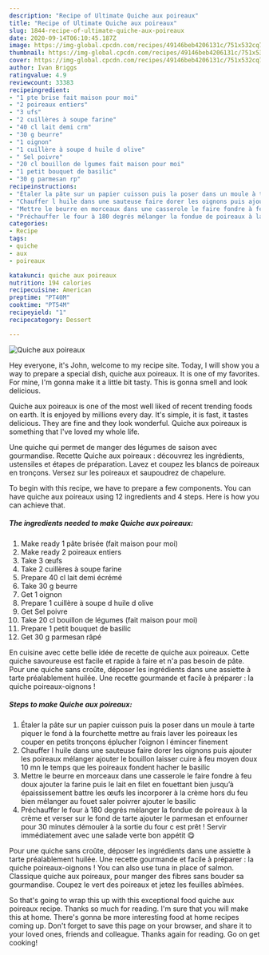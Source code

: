 ```yaml
---
description: "Recipe of Ultimate Quiche aux poireaux"
title: "Recipe of Ultimate Quiche aux poireaux"
slug: 1844-recipe-of-ultimate-quiche-aux-poireaux
date: 2020-09-14T06:10:45.187Z
image: https://img-global.cpcdn.com/recipes/49146beb4206131c/751x532cq70/quiche-aux-poireaux-photo-principale-de-la-recette.jpg
thumbnail: https://img-global.cpcdn.com/recipes/49146beb4206131c/751x532cq70/quiche-aux-poireaux-photo-principale-de-la-recette.jpg
cover: https://img-global.cpcdn.com/recipes/49146beb4206131c/751x532cq70/quiche-aux-poireaux-photo-principale-de-la-recette.jpg
author: Ivan Briggs
ratingvalue: 4.9
reviewcount: 33383
recipeingredient:
- "1 pte brise fait maison pour moi"
- "2 poireaux entiers"
- "3 ufs"
- "2 cuillères à soupe farine"
- "40 cl lait demi crm"
- "30 g beurre"
- "1 oignon"
- "1 cuillère à soupe d huile d olive"
- " Sel poivre"
- "20 cl bouillon de lgumes fait maison pour moi"
- "1 petit bouquet de basilic"
- "30 g parmesan rp"
recipeinstructions:
- "Étaler la pâte sur un papier cuisson puis la poser dans un moule à tarte piquer le fond à la fourchette mettre au frais laver les poireaux les couper en petits tronçons éplucher l’oignon l émincer finement"
- "Chauffer l huile dans une sauteuse faire dorer les oignons puis ajouter les poireaux mélanger ajouter le bouillon laisser cuire à feu moyen doux 10 mn le temps que les poireaux fondent hacher le basilic"
- "Mettre le beurre en morceaux dans une casserole le faire fondre à feu doux ajouter la farine puis le lait en filet en fouettant bien jusqu’à épaississement battre les œufs les incorporer à la crème hors du feu bien mélanger au fouet saler poivrer ajouter le basilic"
- "Préchauffer le four à 180 degrés mélanger la fondue de poireaux à la crème et verser sur le fond de tarte ajouter le parmesan et enfourner pour 30 minutes démouler à la sortie du four c est prêt ! Servir immédiatement avec une salade verte bon appétit 😋"
categories:
- Recipe
tags:
- quiche
- aux
- poireaux

katakunci: quiche aux poireaux 
nutrition: 194 calories
recipecuisine: American
preptime: "PT40M"
cooktime: "PT54M"
recipeyield: "1"
recipecategory: Dessert

---
```



![Quiche aux poireaux](https://img-global.cpcdn.com/recipes/49146beb4206131c/751x532cq70/quiche-aux-poireaux-photo-principale-de-la-recette.jpg)

Hey everyone, it's John, welcome to my recipe site. Today, I will show you a way to prepare a special dish, quiche aux poireaux. It is one of my favorites. For mine, I'm gonna make it a little bit tasty. This is gonna smell and look delicious.

Quiche aux poireaux is one of the most well liked of recent trending foods on earth. It is enjoyed by millions every day. It's simple, it is fast, it tastes delicious. They are fine and they look wonderful. Quiche aux poireaux is something that I've loved my whole life.

Une quiche qui permet de manger des légumes de saison avec gourmandise. Recette Quiche aux poireaux : découvrez les ingrédients, ustensiles et étapes de préparation. Lavez et coupez les blancs de poireaux en tronçons. Versez sur les poireaux et saupoudrez de chapelure.


To begin with this recipe, we have to prepare a few components. You can have quiche aux poireaux using 12 ingredients and 4 steps. Here is how you can achieve that.

<!--inarticleads1-->

##### The ingredients needed to make Quiche aux poireaux:

1. Make ready 1 pâte brisée (fait maison pour moi)
1. Make ready 2 poireaux entiers
1. Take 3 œufs
1. Take 2 cuillères à soupe farine
1. Prepare 40 cl lait demi écrémé
1. Take 30 g beurre
1. Get 1 oignon
1. Prepare 1 cuillère à soupe d huile d olive
1. Get  Sel poivre
1. Take 20 cl bouillon de légumes (fait maison pour moi)
1. Prepare 1 petit bouquet de basilic
1. Get 30 g parmesan râpé


En cuisine avec cette belle idée de recette de quiche aux poireaux. Cette quiche savoureuse est facile et rapide à faire et n&#39;a pas besoin de pâte. Pour une quiche sans croûte, déposer les ingrédients dans une assiette à tarte préalablement huilée. Une recette gourmande et facile à préparer : la quiche poireaux-oignons ! 

<!--inarticleads2-->

##### Steps to make Quiche aux poireaux:

1. Étaler la pâte sur un papier cuisson puis la poser dans un moule à tarte piquer le fond à la fourchette mettre au frais laver les poireaux les couper en petits tronçons éplucher l’oignon l émincer finement
1. Chauffer l huile dans une sauteuse faire dorer les oignons puis ajouter les poireaux mélanger ajouter le bouillon laisser cuire à feu moyen doux 10 mn le temps que les poireaux fondent hacher le basilic
1. Mettre le beurre en morceaux dans une casserole le faire fondre à feu doux ajouter la farine puis le lait en filet en fouettant bien jusqu’à épaississement battre les œufs les incorporer à la crème hors du feu bien mélanger au fouet saler poivrer ajouter le basilic
1. Préchauffer le four à 180 degrés mélanger la fondue de poireaux à la crème et verser sur le fond de tarte ajouter le parmesan et enfourner pour 30 minutes démouler à la sortie du four c est prêt ! Servir immédiatement avec une salade verte bon appétit 😋


Pour une quiche sans croûte, déposer les ingrédients dans une assiette à tarte préalablement huilée. Une recette gourmande et facile à préparer : la quiche poireaux-oignons ! You can also use tuna in place of salmon. Classique quiche aux poireaux, pour manger des fibres sans bouder sa gourmandise. Coupez le vert des poireaux et jetez les feuilles abîmées. 

So that's going to wrap this up with this exceptional food quiche aux poireaux recipe. Thanks so much for reading. I'm sure that you will make this at home. There's gonna be more interesting food at home recipes coming up. Don't forget to save this page on your browser, and share it to your loved ones, friends and colleague. Thanks again for reading. Go on get cooking!
